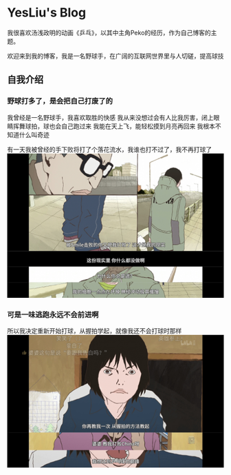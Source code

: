 # YesLiu's Blog
我很喜欢汤浅政明的动画《乒乓》，以其中主角Peko的经历，作为自己博客的主题。

欢迎来到我的博客，我是一名野球手，在广阔的互联网世界里与人切磋，提高球技

## 自我介绍

### 野球打多了，是会把自己打废了的
我曾经是一名野球手，我喜欢取胜的快感
我从来没想过会有人比我厉害，闭上眼睛挥舞球拍，球也会自己跑过来
我能在天上飞，能轻松摸到月亮再回来
我根本不知道什么叫奇迹

有一天我被曾经的手下败将打了个落花流水，我谁也打不过了，我不再打球了
![](_image/1.jpg)
### 可是一味逃跑永远不会前进啊
所以我决定重新开始打球，从握拍学起，就像我还不会打球时那样
![](_image/2.jpg)

